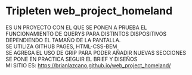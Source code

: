 # Tripleten web_project_homeland

ES UN PROYECTO CON EL QUE SE PONEN A PRUEBA EL FUNCIONAMIENTO DE QUERYS PARA DISTINTOS DISPOSITIVOS DEPENDIENDO EL TAMAÑO DE LA PANTALLA.  
SE UTILIZA GITHUB PAGES, HTML-CSS-BEM  
SE AGREGA EL USO DE GRIP PARA PODER AÑADIR NUEVAS SECCIONES  
SE PONE EN PRACTICA SEGUIR EL BRIEF Y DISEÑOS  
MI SITIO ES: https://brianlazcano.github.io/web_project_homeland/
